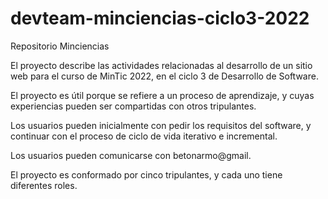 # devteam-minciencias-ciclo3-2022
 Repositorio Minciencias

El proyecto describe las actividades relacionadas al desarrollo de un sitio web para el curso de MinTic 2022, en el ciclo 3 de Desarrollo de Software.

El proyecto es útil porque se refiere a un proceso de aprendizaje, y cuyas experiencias pueden ser compartidas con otros tripulantes. 

Los usuarios pueden inicialmente con pedir los requisitos del software, y continuar con el proceso de ciclo de vida iterativo e incremental. 

Los usuarios pueden comunicarse con betonarmo@gmail.

El proyecto es conformado por cinco tripulantes, y cada uno tiene diferentes roles. 
